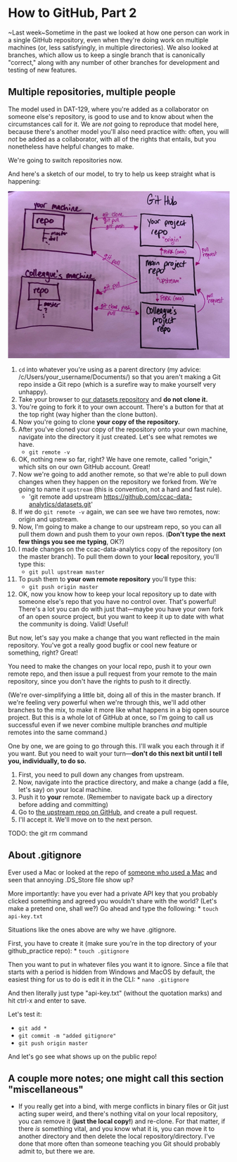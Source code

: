 # How to GitHub, Part 2

~Last week~Sometime in the past we looked at how one person can work in a single GitHub repository, even when they're doing work on multiple machines (or, less satisfyingly, in multiple directories). We also looked at branches, which allow us to keep a single branch that is canonically "correct," along with any number of other branches for development and testing of new features.  

## Multiple repositories, multiple people

The model used in DAT-129, where you're added as a collaborator on someone else's repository, is good to use and to know about when the circumstances call for it. We are _not_ going to reproduce that model here, because there's another model you'll also need practice with: often, you will _not_ be added as a collaborator, with all of the rights that entails, but you nonetheless have helpful changes to make.

We're going to switch repositories now. 

And here's a sketch of our model, to try to help us keep straight what is happening:

![a diagram showing two local and three remote repositories](../files/images/remotes.jpg)

1. `cd` into whatever you're using as a parent directory (my advice: /c/Users/your_username/Documents/) so that you aren't making a Git repo inside a Git repo (which is a surefire way to make yourself very unhappy). 
1. Take your browser to [our datasets repository](https://github.com/ccac-data-analytics/datasets) and **do not clone it.**
1. You're going to fork it to your own account. There's a button for that at the top right (way higher than the clone button).
1. Now you're going to clone **your copy of the repository.** 
1. After you've cloned your copy of the repository onto your own machine, navigate into the directory it just created. Let's see what remotes we have.
	* `git remote -v`
1. OK, nothing new so far, right? We have one remote, called "origin," which sits on our own GitHub account. Great!
1. Now we're going to add another remote, so that we're able to pull down changes when they happen on the repository we forked from. We're going to name it `upstream` (this is convention, not a hard and fast rule).
	* 'git remote add upstream https://github.com/ccac-data-analytics/datasets.git'
1. If we do `git remote -v` again, we can see we have two remotes, now: origin and upstream.
1. Now, I'm going to make a change to our upstream repo, so you can all pull them down and push them to your own repos. (**Don't type the next few things you see me typing**, OK?)
1. I made changes on the ccac-data-analytics copy of the repository (on the master branch). To pull them down to your **local** repository, you'll type this:
	* `git pull upstream master`
1. To push them to **your own remote repository** you'll type this:
	* `git push origin master`
1. OK, now you know how to keep your local repository up to date with someone else's repo that you have no control over. That's powerful! There's a lot you can do with just that&mdash;maybe you have your own fork of an open source project, but you want to keep it up to date with what the community is doing. Valid! Useful! 

But now, let's say you make a change that you want reflected in the main repository. You've got a really good bugfix or cool new feature or something, right? Great!

You need to make the changes on your local repo, push it to your own remote repo, and then issue a pull request from your remote to the main repository, since you don't have the rights to push to it directly. 

(We're over-simplifying a little bit, doing all of this in the master branch. If we're feeling very powerful when we're through this, we'll add other branches to the mix, to make it more like what happens in a big open source project. But this is a whole lot of GitHub at once, so I'm going to call us successful even if we never combine multiple branches _and_ multiple remotes into the same command.) 

One by one, we are going to go through this. I'll walk you each through it if you want. But you need to wait your turn&mdash;**don't do this next bit until I tell you, individually, to do so.**
1. First, you need to pull down any changes from upstream. 
1. Now, navigate into the practice directory, and make a change (add a file, let's say) on your local machine.
1. Push it to **your** remote. (Remember to navigate back up a directory before adding and committing)
1. Go to [the upstream repo on GitHub](https://github.com/ccac-data-analytics/datasets), and create a pull request.
1. I'll accept it. We'll move on to the next person. 

TODO: the git rm command

## About .gitignore

Ever used a Mac or looked at the repo of [someone who used a Mac](https://github.com/csheldonhess/citizen-weed-warriors) and seen that annoying .DS_Store file show up?

More importantly: have you ever had a private API key that you probably clicked something and agreed you wouldn't share with the world? (Let's make a pretend one, shall we?) Go ahead and type the following: 
	* `touch api-key.txt`

Situations like the ones above are why we have .gitignore.

First, you have to create it (make sure you're in the top directory of your github_practice repo):
	* `touch .gitignore`

Then you want to put in whatever files you want it to ignore. Since a file that starts with a period is hidden from Windows and MacOS by default, the easiest thing for us to do is edit it in the CLI:
	* `nano .gitignore`

And then literally just type "api-key.txt" (without the quotation marks) and hit ctrl-x and enter to save. 

Let's test it:
* `git add *`
* `git commit -m "added gitignore"`
* `git push origin master`

And let's go see what shows up on the public repo!

## A couple more notes; one might call this section "miscellaneous"

* If you really get into a bind, with merge conflicts in binary files or Git just acting super weird, and there's nothing vital on your local repository, you can remove it (**just the local copy!**) and re-clone. For that matter, if there *is* something vital, and you know what it is, you can move it to another directory and then delete the local repository/directory. I've done that more often than someone teaching you Git should probably admit to, but there we are.